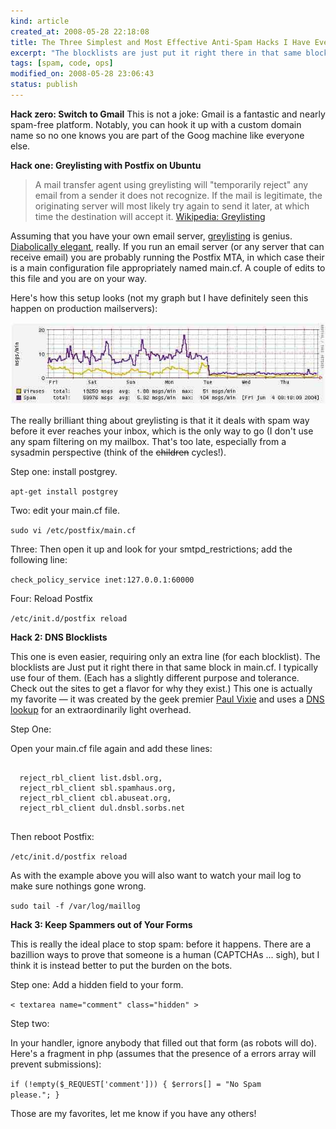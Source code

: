 ```yaml
--- 
kind: article
created_at: 2008-05-28 22:18:08
title: The Three Simplest and Most Effective Anti-Spam Hacks I Have Ever Seen
excerpt: "The blocklists are just put it right there in that same block in main.cf. I typically use four of them."
tags: [spam, code, ops]
modified_on: 2008-05-28 23:06:43
status: publish
---
```


<strong>Hack zero: Switch to Gmail</strong>
This is not a joke: Gmail is a fantastic and nearly spam-free platform. Notably, you can hook it up with a custom domain name so no one knows you are part of the Goog machine like everyone else.

<strong>Hack one: Greylisting with Postfix on Ubuntu</strong>

<blockquote>A mail transfer agent using greylisting will "temporarily reject" any email from a sender it does not recognize. If the mail is legitimate, the originating server will most likely try again to send it later, at which time the destination will accept it. <span class="attribution"><a href="http://en.wikipedia.org/wiki/Greylisting">Wikipedia: Greylisting</a></span></blockquote>

Assuming that you have your own email server, <a href="http://postgrey.schweikert.ch/">greylisting</a> is genius. <a href="http://en.wikipedia.org/wiki/Greylisting">Diabolically elegant</a>, really. If you run an email server (or any server that can receive email) you are probably running the Postfix MTA, in which case their is a main configuration file appropriately named main.cf. A couple of edits to this file and you are on your way. 

Here's how this setup looks (not my graph but I have definitely seen this happen on production mailservers):

<img src="/images/mailgraph_greylisting.jpg" title="spam goes away" alt=" " /> 

The really brilliant thing about greylisting is that it it deals with spam way before it ever reaches your inbox, which is the only way to go (I don't use any spam filtering on my mailbox. That's too late, especially from a sysadmin perspective (think of the <strike>children</strike> cycles!).

Step one: install postgrey.

<code>apt-get install postgrey</code>

Two: edit your main.cf file. 

<code>sudo vi /etc/postfix/main.cf</code>

Three: Then open it up and look for your smtpd_restrictions; add the following line:

<code>check_policy_service inet:127.0.0.1:60000 </code>

Four: Reload Postfix

<code>/etc/init.d/postfix reload</code>

<strong>Hack 2: DNS Blocklists</strong>

This one is even easier, requiring only an extra line (for each blocklist). The blocklists are Just put it right there in that same block in main.cf. I typically use four of them. (Each has a slightly different purpose and tolerance. Check out the sites to get a flavor for why they exist.) This one is actually my favorite &mdash; it was created by the geek premier <a href="http://en.wikipedia.org/wiki/Paul_Vixie">Paul Vixie</a> and uses a <a href="http://en.wikipedia.org/wiki/DNSBL">DNS lookup</a> for an extraordinarily light overhead. 

Step One: 

Open your main.cf file again and add these lines:

<pre>
  <code>
  reject_rbl_client list.dsbl.org,
  reject_rbl_client sbl.spamhaus.org,
  reject_rbl_client cbl.abuseat.org,
  reject_rbl_client dul.dnsbl.sorbs.net
  </code>
</pre>

Then reboot Postfix: 

<code>/etc/init.d/postfix reload</code>

As with the example above you will also want to watch your mail log to make sure nothings gone wrong. 

<code>sudo tail -f /var/log/maillog</code>

<strong>Hack 3: Keep Spammers out of Your Forms</strong>

This is really the ideal place to stop spam: before it happens. There are a bazillion ways to prove that someone is a human (CAPTCHAs ... sigh), but I think it is instead better to put the burden on the bots. 

Step one: 
Add a hidden field to your form. 

<code>< textarea name="comment" class="hidden" > </code>

 Step two: 

In your handler, ignore anybody that filled out that form (as robots will do). Here's a fragment in php (assumes that the presence of a errors array will prevent submissions):

<code>if (!empty($_REQUEST['comment'])) { $errors[] = "No Spam please."; }</code>

Those are my favorites, let me know if you have any others!
